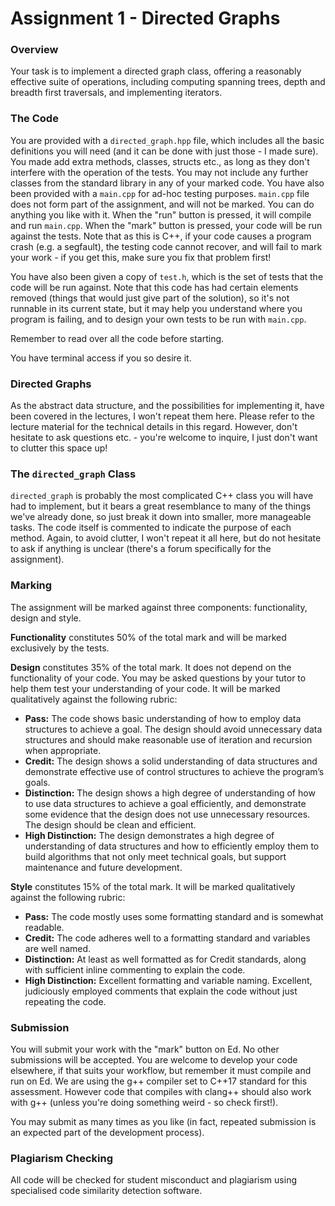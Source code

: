 # Assignment 1 - Directed Graphs

### Overview
Your task is to implement a directed graph class, offering a reasonably effective suite of operations, including computing spanning trees, depth and breadth first traversals, and implementing iterators.

### The Code
You are provided with a `directed_graph.hpp` file, which includes all the basic definitions you will need (and it can be done with just those - I made sure). You made add extra methods, classes, structs etc., as long as they don't interfere with the operation of the tests. You may not include any further classes from the standard library in any of your marked code. You have also been provided with a `main.cpp` for ad-hoc testing purposes. `main.cpp` file does not form part of the assignment, and will not be marked. You can do anything you like with it. When the "run" button is pressed, it will compile and run `main.cpp`. When the "mark" button is pressed, your code will be run against the tests. Note that as this is C++, if your code causes a program crash (e.g. a segfault), the testing code cannot recover, and will fail to mark your work - if you get this, make sure you fix that problem first!

You have also been given a copy of `test.h`, which is the set of tests that the code will be run against. Note that this code has had certain elements removed (things that would just give part of the solution), so it's not runnable in its current state, but it may help you understand where you program is failing, and to design your own tests to be run with `main.cpp`.

Remember to read over all the code before starting.

You have terminal access if you so desire it.

### Directed Graphs
As the abstract data structure, and the possibilities for implementing it, have been covered in the lectures, I won't repeat them here. Please refer to the lecture material for the technical details in this regard. However, don't hesitate to ask questions etc. - you're welcome to inquire, I just don't want to clutter this space up!

### The `directed_graph` Class
`directed_graph` is probably the most complicated C++ class you will have had to implement, but it bears a great resemblance to many of the things we've already done, so just break it down into smaller, more manageable tasks. The code itself is commented to indicate the purpose of each method. Again, to avoid clutter, I won't repeat it all here, but do not hesitate to ask if anything is unclear (there's a forum specifically for the assignment).

### Marking
The assignment will be marked against three components: functionality, design and style.

**Functionality** constitutes 50% of the total mark and will be marked exclusively by the tests.

**Design** constitutes 35% of the total mark. It does not depend on the functionality of your code. You may be asked questions by your tutor to help them test your understanding of your code. It will be marked qualitatively against the following rubric:

- **Pass:** The code shows basic understanding of how to employ data structures to achieve a goal. The design should avoid unnecessary data structures and should make reasonable use of iteration and recursion when appropriate.
- **Credit:** The design shows a solid understanding of data structures and demonstrate effective use of control structures to achieve the program’s goals.
- **Distinction:** The design shows a high degree of understanding of how to use data structures to achieve a goal efficiently, and demonstrate some evidence that the design does not use unnecessary resources. The design should be clean and efficient.
- **High Distinction:** The design demonstrates a high degree of understanding of data structures and how to efficiently employ them to build algorithms that not only meet technical goals, but support maintenance and future development.

**Style** constitutes 15% of the total mark. It will be marked qualitatively against the following rubric:

- **Pass:** The code mostly uses some formatting standard and is somewhat readable.
- **Credit:** The code adheres well to a formatting standard and variables are well named.
- **Distinction:** At least as well formatted as for Credit standards, along with sufficient inline commenting to explain the code.
- **High Distinction:** Excellent formatting and variable naming. Excellent, judiciously employed comments that explain the code without just repeating the code.

### Submission
You will submit your work with the "mark" button on Ed. No other submissions will be accepted. You are welcome to develop your code elsewhere, if that suits your workflow, but remember it must compile and run on Ed. We are using the g++ compiler set to C++17 standard for this assessment. However code that compiles with clang++ should also work with g++ (unless you're doing something weird - so check first!).

You may submit as many times as you like (in fact, repeated submission is an expected part of the development process).

### Plagiarism Checking
All code will be checked for student misconduct and plagiarism using specialised code similarity detection software.

